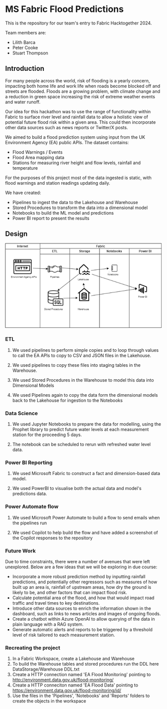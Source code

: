 # MS Fabric Flood Predictions

This is the repository for our team's entry to Fabric Hacktogether 2024.

Team members are:
- Lilith Barca
- Peter Cooke
- Stuart Thompson


## Introduction

For many people across the world, risk of flooding is a yearly concern, impacting both home life and work life when roads become blocked off and streets are flooded. Floods are a growing problem, with climate change and a reduction in green space increasing the risk of extreme weather events and water runoff.

Our idea for this hackathon was to use the range of functionality within Fabric to surface river level and rainfall data to allow a holistic view of potential future flood risk within a given area. This could then incorporate other data sources such as news reports or Twitter/X posts.

We aimed to build a flood prediction system using input from the UK Environment Agency (EA) public APIs. The dataset contains:
- Flood Warnings / Events
- Flood Area mapping data
- Stations for measuring river height and flow levels, rainfall and temperature

For the purposes of this project most of the data ingested is static, with flood warnings and station readings updating daily.

We have created:
- Pipelines to ingest the data to the Lakehouse and Warehouse
- Stored Procedures to transform the data into a dimensional model
- Notebooks to build the ML model and predictions
- Power BI report to present the results


## Design

![alt text](https://github.com/methodsanalytics/ma_fabric_hack_together_2024/blob/main/Flood%20Predictions%20Diagram.png)

### ETL

1. We used pipelines to perform simple copies and to loop through values to call the EA APIs to copy to CSV and JSON files in the Lakehouse. 

2. We used pipelines to copy these files into staging tables in the Warehouse.

3. We used Stored Procedures in the Warehouse to model this data into Dimensional Models

4. We used Pipelines again to copy the data form the dimensional models back to the Lakehouse for ingestion to the Notebooks

### Data Science

1. We used Jupyter Notebooks to prepare the data for modelling, using the Prophet library to predict future water levels at each measurement station for the proceeding 5 days.

2. The notebook can be scheduled to rerun with refreshed water level data.


### Power BI Reporting

1. We used Microsoft Fabric to construct a fact and dimension-based data model.
   
2. We used PowerBI to visualise both the actual data and model's predictions data.

### Power Automate flow

1. We used Microsoft Power Automate to build a flow to send emails when the pipelines run
   
2. We used Copilot to help build the flow and have added a screenshot of the Copilot responses to the repository

### Future Work

Due to time constraints, there were a number of avenues that were left unexplored. Below are a few ideas that we will be exploring in due course:

- Incorporate a more robust prediction method by inputting rainfall predictions, and potentially other regressors such as measures of how built up an area is, rainfall of upstream areas, how dry the ground is likely to be, and other factors that can impact flood risk.
- Calculate potential area of the flood, and how that would impact road traffic and travel times to key destinations.
- Introduce other data sources to enrich the information shown in the dashboard, such as links to news articles and images of ongoing floods.
- Create a chatbot within Azure OpenAI to allow querying of the data in plain language with a RAG system.
- Generate automatic alerts and reports to be triggered by a threshold level of risk tailored to each measurement station.



### Recreating the project

1. In a Fabric Workspace, create a Lakehouse and Warehouse
2. To build the Warehouse tables and stored procedures run the DDL here DataStorage/Warehouse DDL.txt
3. Create a HTTP connection named 'EA Flood Monitoring' pointing to http://environment.data.gov.uk/flood-monitoring/
4. Create a HTTP conneciton named 'EA Flood Data' pointing to https://environment.data.gov.uk/flood-monitoring/id/
5. Use the files in the 'Pipelines', 'Notebooks' and 'Reports' folders to create the objects in the workspace

